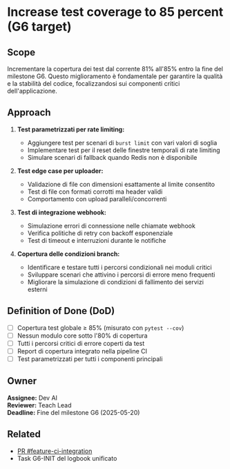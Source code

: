 # Increase test coverage to 85 percent (G6 target)

## Scope

Incrementare la copertura dei test dal corrente 81% all'85% entro la fine del milestone G6. Questo miglioramento è fondamentale per garantire la qualità e la stabilità del codice, focalizzandosi sui componenti critici dell'applicazione.

## Approach

1. **Test parametrizzati per rate limiting:**
   - Aggiungere test per scenari di `burst limit` con vari valori di soglia
   - Implementare test per il reset delle finestre temporali di rate limiting
   - Simulare scenari di fallback quando Redis non è disponibile

2. **Test edge case per uploader:**
   - Validazione di file con dimensioni esattamente al limite consentito
   - Test di file con formati corrotti ma header validi
   - Comportamento con upload paralleli/concorrenti

3. **Test di integrazione webhook:**
   - Simulazione errori di connessione nelle chiamate webhook
   - Verifica politiche di retry con backoff esponenziale
   - Test di timeout e interruzioni durante le notifiche

4. **Copertura delle condizioni branch:**
   - Identificare e testare tutti i percorsi condizionali nei moduli critici
   - Sviluppare scenari che attivino i percorsi di errore meno frequenti
   - Migliorare la simulazione di condizioni di fallimento dei servizi esterni

## Definition of Done (DoD)

- [ ] Copertura test globale ≥ 85% (misurato con `pytest --cov`)
- [ ] Nessun modulo core sotto l'80% di copertura
- [ ] Tutti i percorsi critici di errore coperti da test
- [ ] Report di copertura integrato nella pipeline CI
- [ ] Test parametrizzati per tutti i componenti principali

## Owner

**Assignee:** Dev AI  
**Reviewer:** Teach Lead  
**Deadline:** Fine del milestone G6 (2025-05-20)

## Related

- [PR #feature-ci-integration](https://github.com/organizzazione/agente-stampa-3D/pull/feature-ci-integration)
- Task G6-INIT del logbook unificato
